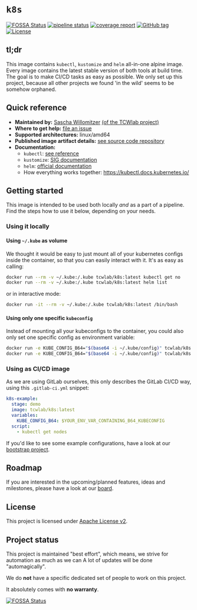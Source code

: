 # `k8s`
[![FOSSA Status](https://app.fossa.com/api/projects/git%2Bgithub.com%2Ftcwlab%2Fk8s.svg?type=shield)](https://app.fossa.com/projects/git%2Bgithub.com%2Ftcwlab%2Fk8s?ref=badge_shield)
[![pipeline status](https://gitlab.com/tcwlab.com/saas/baseline/images/k8s/badges/main/pipeline.svg)](https://gitlab.com/tcwlab.com/saas/baseline/images/k8s/-/commits/main)
[![coverage report](https://gitlab.com/tcwlab.com/saas/baseline/images/k8s/badges/main/coverage.svg)](https://gitlab.com/tcwlab.com/saas/baseline/images/k8s/-/commits/main)
[![GitHub tag](https://img.shields.io/github/tag/tcwlab/k8s)](https://github.com/tcwlab/k8s/releases/?include_prereleases&sort=semver "View GitHub releases")
[![License](https://img.shields.io/badge/License-Apache_2.0-blue.svg)](https://gitlab.com/tcwlab.com/saas/baseline/images/k8s/-/blob/main/LICENSE)

## tl;dr

This image contains `kubectl`, `kustomize` and `helm` all-in-one alpine image. Every image contains the latest stable version of both tools at build time.
The goal is to make CI/CD tasks as easy as possible.
We only set up this project, because all other projects we found 'in the wild' seems to be somehow orphaned.

## Quick reference

- **Maintained by:** [Sascha Willomitzer](https://thechameleonway.com) [(of the TCWlab project)](https://gitlab.com/sascha_willomitzer)
- **Where to get help:** [file an issue](https://gitlab.com/tcwlab.com/saas/baseline/images/k8s/-/issues)
- **Supported architectures:** linux/amd64
- **Published image artifact details:** [see source code repository](https://gitlab.com/tcwlab.com/saas/baseline/images/k8s/-/tree/main)
- **Documentation:**
  - `kubectl`: [see reference](https://kubectl.docs.kubernetes.io/references/kubectl/)
  - `kustomize`: [SIG documentation](https://kubectl.docs.kubernetes.io/references/kustomize/)
  - `helm`: [official documentation](https://helm.sh/docs/)
  - How everything works together: <https://kubectl.docs.kubernetes.io/>

## Getting started

This image is intended to be used both locally _and_ as a part of a pipeline.
Find the steps how to use it below, depending on your needs.

### Using it locally

#### Using `~/.kube` as volume
We thought it would be easy to just mount all of your kubernetes configs inside the container,
so that you can easily interact with it.
It's as easy as calling:

```bash
docker run --rm -v ~/.kube:/.kube tcwlab/k8s:latest kubectl get no
docker run --rm -v ~/.kube:/.kube tcwlab/k8s:latest helm list
```
or in interactive mode:
```bash
docker run -it --rm -v ~/.kube:/.kube tcwlab/k8s:latest /bin/bash
```

#### Using only one specific `kubeconfig`
Instead of mounting all your kubeconfigs to the container, you could also only set one specific
config as environment variable:
```bash
docker run -e KUBE_CONFIG_B64="$(base64 -i ~/.kube/config)" tcwlab/k8s:latest kubectl version
docker run -e KUBE_CONFIG_B64="$(base64 -i ~/.kube/config)" tcwlab/k8s:latest helm version
```

### Using as CI/CD image
As we are using GitLab ourselves, this only describes the GitLab CI/CD way,
using this `.gitlab-ci.yml` snippet:

```yaml
k8s-example:
  stage: demo
  image: tcwlab/k8s:latest
  variables:
    KUBE_CONFIG_B64: $YOUR_ENV_VAR_CONTAINING_B64_KUBECONFIG
  script:
    - kubectl get nodes
```

If you'd like to see some example configurations, have a look at our [bootstrap project](https://gitlab.com/tcwlab.com/saas/baseline/bootstrap/-/blob/main/.gitlab-ci.yml).

## Roadmap
If you are interested in the upcoming/planned features, ideas and milestones,
please have a look at our [board](https://gitlab.com/tcwlab.com/saas/baseline/images/k8s/-/boards).

## License
This project is licensed under [Apache License v2](./LICENSE).

## Project status
This project is maintained "best effort", which means, we strive for automation as much as we can
A lot of updates will be done "automagically".

We do **not** have a specific dedicated set of people to work on this project.

It absolutely comes with **no warranty**.

[![FOSSA Status](https://app.fossa.com/api/projects/git%2Bgithub.com%2Ftcwlab%2Fk8s.svg?type=large)](https://app.fossa.com/projects/git%2Bgithub.com%2Ftcwlab%2Fk8s?ref=badge_large)
